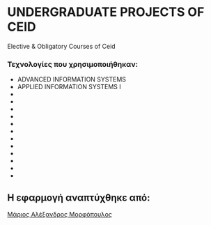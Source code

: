 # UNDERGRADUATE PROJECTS OF CEID  

Elective & Obligatory Courses of Ceid




### Τεχνολογίες που χρησιμοποιήθηκαν:

* ADVANCED INFORMATION SYSTEMS 
* APPLIED INFORMATION SYSTEMS I
* 
* 
* 
* 
* 
* 
* 
* 
* 
* 
* 
* 







## Η εφαρμογή αναπτύχθηκε από:
[Μάριος Αλέξανδρος Μορφόπουλος](https://github.com/MariosMorfopoulos)

